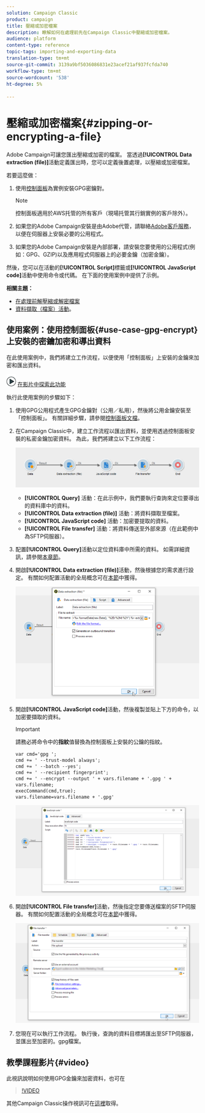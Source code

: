 ```yaml
---
solution: Campaign Classic
product: campaign
title: 壓縮或加密檔案
description: 瞭解如何在處理前先在Campaign Classic中壓縮或加密檔案。
audience: platform
content-type: reference
topic-tags: importing-and-exporting-data
translation-type: tm+mt
source-git-commit: 3139a9bf5036086831e23acef21af937fcfda740
workflow-type: tm+mt
source-wordcount: '538'
ht-degree: 5%

---
```



# 壓縮或加密檔案{#zipping-or-encrypting-a-file}

Adobe Campaign可讓您匯出壓縮或加密的檔案。 當透過&#x200B;**[!UICONTROL Data extraction (file)]**&#x200B;活動定義匯出時，您可以定義後置處理，以壓縮或加密檔案。

若要這麼做：

1. 使用[控制面板](https://docs.adobe.com/content/help/en/control-panel/using/instances-settings/gpg-keys-management.html#encrypting-data)為實例安裝GPG密鑰對。

   >[!NOTE]
   >
   >控制面板適用於AWS托管的所有客戶（現場托管其行銷實例的客戶除外）。

1. 如果您的Adobe Campaign安裝是由Adobe代管，請聯絡[Adobe客戶服務](https://helpx.adobe.com/enterprise/admin-guide.html/enterprise/using/support-for-experience-cloud.ug.html)，以便在伺服器上安裝必要的公用程式。
1. 如果您的Adobe Campaign安裝是內部部署，請安裝您要使用的公用程式(例如：GPG、GZIP)以及應用程式伺服器上的必要金鑰（加密金鑰）。

然後，您可以在活動的&#x200B;**[!UICONTROL Script]**&#x200B;標籤或&#x200B;**[!UICONTROL JavaScript code]**&#x200B;活動中使用命令或代碼。 在下面的使用案例中提供了示例。

**相關主題：**

* [在處理前解壓縮或解密檔案](../../platform/using/unzip-decrypt.md)
* [資料擷取（檔案）活動](../../workflow/using/extraction--file-.md)。

## 使用案例：使用控制面板{#use-case-gpg-encrypt}上安裝的密鑰加密和導出資料

在此使用案例中，我們將建立工作流程，以便使用「控制面板」上安裝的金鑰來加密和匯出資料。

![](assets/do-not-localize/how-to-video.png) [在影片中探索此功能](#video)

執行此使用案例的步驟如下：

1. 使用GPG公用程式產生GPG金鑰對（公用／私用），然後將公用金鑰安裝至「控制面板」。 有關詳細步驟，請參閱[控制面板文檔](https://docs.adobe.com/content/help/en/control-panel/using/instances-settings/gpg-keys-management.html#encrypting-data)。

1. 在Campaign Classic中，建立工作流程以匯出資料，並使用透過控制面板安裝的私密金鑰加密資料。 為此，我們將建立以下工作流程：

   ![](assets/gpg-workflow-encrypt.png)

   * **[!UICONTROL Query]** 活動：在此示例中，我們要執行查詢來定位要導出的資料庫中的資料。
   * **[!UICONTROL Data extraction (file)]** 活動：將資料擷取至檔案。
   * **[!UICONTROL JavaScript code]** 活動：加密要提取的資料。
   * **[!UICONTROL File transfer]** 活動：將資料傳送至外部來源（在此範例中為SFTP伺服器）。

1. 配置&#x200B;**[!UICONTROL Query]**&#x200B;活動以定位資料庫中所需的資料。 如需詳細資訊，請參閱[本章節](../../workflow/using/query.md)。

1. 開啟&#x200B;**[!UICONTROL Data extraction (file)]**&#x200B;活動，然後根據您的需求進行設定。 有關如何配置活動的全局概念可在[本節](../../workflow/using/extraction--file-.md)中獲得。

   ![](assets/gpg-data-extraction.png)

1. 開啟&#x200B;**[!UICONTROL JavaScript code]**&#x200B;活動，然後複製並貼上下方的命令，以加密要擷取的資料。

   >[!IMPORTANT]
   >
   >請務必將命令中的&#x200B;**指紋**&#x200B;值替換為控制面板上安裝的公鑰的指紋。

   ```
   var cmd='gpg ';
   cmd += ' --trust-model always';
   cmd += ' --batch --yes';
   cmd += ' --recipient fingerprint';
   cmd += ' --encrypt --output ' + vars.filename + '.gpg ' + vars.filename;
   execCommand(cmd,true);
   vars.filename=vars.filename + '.gpg'
   ```

   ![](assets/gpg-script.png)

1. 開啟&#x200B;**[!UICONTROL File transfer]**&#x200B;活動，然後指定您要傳送檔案的SFTP伺服器。 有關如何配置活動的全局概念可在[本節](../../workflow/using/file-transfer.md)中獲得。

   ![](assets/gpg-file-transfer.png)

1. 您現在可以執行工作流程。 執行後，查詢的資料目標將匯出至SFTP伺服器，並匯出至加密的。gpg檔案。

## 教學課程影片{#video}

此視訊說明如何使用GPG金鑰來加密資料，也可在

>[!VIDEO](https://video.tv.adobe.com/v/36399?quality=12)

其他Campaign Classic操作視訊可在[這裡](https://experienceleague.adobe.com/docs/campaign-classic-learn/tutorials/overview.html?lang=zh-Hant)取得。
